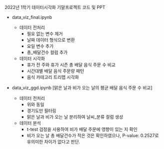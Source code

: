 2022년 1학기 데이터시각화 기말프로젝트 코드 및 PPT

- data_viz_final.ipynb
  - 데이터 전처리
    - 필요 없는 변수 제거
    - 날짜 데이터 형식으로 변환
    - 요일 변수 추가
    - 총_배달건수 컬럼 추가
  - 데이터 시각화
    - 휴가 전 주와 휴가 시즌 총 배달 음식 주문 수 비교
    - 시간대별 배달 음식 주문량 패턴
    - 음식 카테고리 트리맵 시각화
   
- data_viz_ggd.ipynb [맑은 날과 비가 오는 날의 평균 배달 음식 주문 수 비교]
  - 데이터 전처리
    - 위와 동일
    - 경기도만 필터링
    - 맑은 날과 비가 오는 날 분리하여 날씨_분류 컬럼 생성
  - 데이터 분석
    - t-test 검정을 사용하여 비가 배달 주문에 영향이 있는 지 확인
    - 비가 오는 날 총 배달건수가 적은 것은 확인하였으나, P-value: 0.2527로 유의미한 차이가 없다고 판단.
